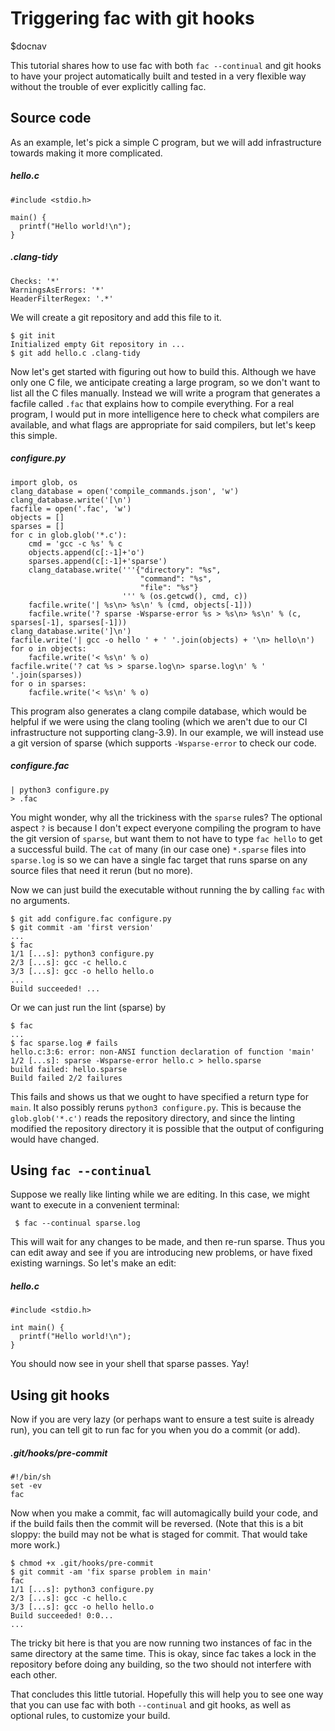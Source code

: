 # Triggering fac with git hooks

$docnav

This tutorial shares how to use fac with both `fac --continual` and
git hooks to have your project automatically built and tested in a
very flexible way without the trouble of ever explicitly calling fac.

## Source code

As an example, let's pick a simple C program, but we will add
infrastructure towards making it more complicated.

##### hello.c
    #include <stdio.h>
    
    main() {
      printf("Hello world!\n");
    }

##### .clang-tidy
    Checks: '*'
    WarningsAsErrors: '*'
    HeaderFilterRegex: '.*'

We will create a git repository and add this file to it.

    $ git init
    Initialized empty Git repository in ...
    $ git add hello.c .clang-tidy

Now let's get started with figuring out how to build this.  Although
we have only one C file, we anticipate creating a large program, so we
don't want to list all the C files manually.  Instead we will write a
program that generates a facfile called `.fac` that explains how to
compile everything.  For a real program, I would put in more
intelligence here to check what compilers are available, and what
flags are appropriate for said compilers, but let's keep this simple.

##### configure.py
    import glob, os
    clang_database = open('compile_commands.json', 'w')
    clang_database.write('[\n')
    facfile = open('.fac', 'w')
    objects = []
    sparses = []
    for c in glob.glob('*.c'):
        cmd = 'gcc -c %s' % c
        objects.append(c[:-1]+'o')
        sparses.append(c[:-1]+'sparse')
        clang_database.write('''{"directory": "%s",
                                 "command": "%s",
                                 "file": "%s"}
                             ''' % (os.getcwd(), cmd, c))
        facfile.write('| %s\n> %s\n' % (cmd, objects[-1]))
        facfile.write('? sparse -Wsparse-error %s > %s\n> %s\n' % (c, sparses[-1], sparses[-1]))
    clang_database.write(']\n')
    facfile.write('| gcc -o hello ' + ' '.join(objects) + '\n> hello\n')
    for o in objects:
        facfile.write('< %s\n' % o)
    facfile.write('? cat %s > sparse.log\n> sparse.log\n' % ' '.join(sparses))
    for o in sparses:
        facfile.write('< %s\n' % o)

This program also generates a clang compile database, which would be
helpful if we were using the clang tooling (which we aren't due to our
CI infrastructure not supporting clang-3.9).  In our example, we will
instead use a git version of sparse (which supports `-Wsparse-error`
to check our code.

##### configure.fac
    | python3 configure.py
    > .fac

You might wonder, why all the trickiness with the `sparse` rules?  The
optional aspect `?` is because I don't expect everyone compiling the
program to have the git version of `sparse`, but want them to not have
to type `fac hello` to get a successful build.  The `cat` of many (in
our case one) `*.sparse` files into `sparse.log` is so we can have a
single fac target that runs sparse on any source files that need it
rerun (but no more).

Now we can just build the executable without running the by calling
`fac` with no arguments.

    $ git add configure.fac configure.py
    $ git commit -am 'first version'
    ...
    $ fac
    1/1 [...s]: python3 configure.py
    2/3 [...s]: gcc -c hello.c
    3/3 [...s]: gcc -o hello hello.o
    ...
    Build succeeded! ...

Or we can just run the lint (sparse) by

    $ fac
    ...
    $ fac sparse.log # fails
    hello.c:3:6: error: non-ANSI function declaration of function 'main'
    1/2 [...s]: sparse -Wsparse-error hello.c > hello.sparse
    build failed: hello.sparse
    Build failed 2/2 failures

This fails and shows us that we ought to have specified a return type
for `main`.  It also possibly reruns `python3 configure.py`.  This is
because the `glob.glob('*.c')` reads the repository directory, and
since the linting modified the repository directory it is possible
that the output of configuring would have changed.

## Using `fac --continual`

Suppose we really like linting while we are editing.  In this case, we
might want to execute in a convenient terminal:

     $ fac --continual sparse.log

This will wait for any changes to be made, and then re-run sparse.
Thus you can edit away and see if you are introducing new problems, or
have fixed existing warnings.  So let's make an edit:

##### hello.c
    #include <stdio.h>
    
    int main() {
      printf("Hello world!\n");
    }

You should now see in your shell that sparse passes.  Yay!

## Using git hooks

Now if you are very lazy (or perhaps want to ensure a test suite is
already run), you can tell git to run fac for you when you do a commit
(or add).

##### .git/hooks/pre-commit
    #!/bin/sh
    set -ev
    fac

Now when you make a commit, fac will automagically build your code,
and if the build fails then the commit will be reversed.  (Note that
this is a bit sloppy: the build may not be what is staged for commit.
That would take more work.)

    $ chmod +x .git/hooks/pre-commit
    $ git commit -am 'fix sparse problem in main'
    fac
    1/1 [...s]: python3 configure.py
    2/3 [...s]: gcc -c hello.c
    3/3 [...s]: gcc -o hello hello.o
    Build succeeded! 0:0...
    ...

The tricky bit here is that you are now running two instances of fac
in the same directory at the same time.  This is okay, since fac takes
a lock in the repository before doing any building, so the two should
not interfere with each other.

That concludes this little tutorial.  Hopefully this will help you to
see one way that you can use fac with both `--continual` and git
hooks, as well as optional rules, to customize your build.
